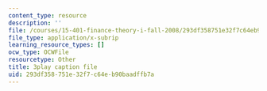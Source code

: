 ```yaml
---
content_type: resource
description: ''
file: /courses/15-401-finance-theory-i-fall-2008/293df358751e32f7c64eb90baadffb7a_hyc8h5T76BE.srt
file_type: application/x-subrip
learning_resource_types: []
ocw_type: OCWFile
resourcetype: Other
title: 3play caption file
uid: 293df358-751e-32f7-c64e-b90baadffb7a
---
```

